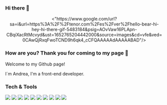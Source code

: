 ### Hi there 👋
<p align="center"><"https://www.google.com/url?sa=i&url=https%3A%2F%2Ftenor.com%2Fes%2Fver%2Fhello-bear-hi-hey-hi-there-gif-5483184&psig=AOvVaw16PLApn-CBqiXacRtMcvyd&ust=1652765204442000&source=images&cd=vfe&ved=0CAwQjRxqFwoTCND9h6qk4_cCFQAAAAAdAAAAABAD"/></p>

### How are you? Thank you for coming to my page 🌻
Welcome to my Github page!

I´m Andrea, I'm a front-end developer.
<!--
**Andyysv/Andyysv** is a ✨ _special_ ✨ repository because its `README.md` (this file) appears on your GitHub profile.

Here are some ideas to get you started:

- 🔭 I’m currently working on Lab Notes
- 🌱 I’m currently learning ...
- 👯 I’m looking to collaborate on ...
- 🤔 I’m looking for help with ...
- 💬 Ask me about ...
- 📫 How to reach me: ...
- 😄 Pronouns: ...
- ⚡ Fun fact: ...
-->
### Tech & Tools 
<img src = "https://img.shields.io/badge/-HTML5-E34F26?style=flat&logo=html5&logoColor=white"> <img src = "https://img.shields.io/badge/-CSS3-1572B6?style=flat&logo=css3&logoColor=white">
<img src="https://img.shields.io/badge/-JavaScript-eed718?style=flat&logo=javascript&logoColor=ffffff">
<img src="https://img.shields.io/badge/-Firebase-FFA611?style=flat&logo=firebase&logoColor=FFFFFF">
<img src="http://img.shields.io/badge/-Github-000000?style=flat&logo=github&logoColor=FFFFFF">
<img src="http://img.shields.io/badge/-VS%20Code-007ACC?style=flat&logo=visual%20studio%20code&logoColor=white">
<img src="https://img.shields.io/badge/-NPM-red?style=flat&logo=Npm&logoColor=white">
<img src="https://img.shields.io/badge/-ESlint-purple?style=flat&logo=Eslint&logoColor=white">
<img src="https://img.shields.io/badge/-Figma-000000?style=flat&logo=Figma&logoColor=white">
<img src="https://img.shields.io/badge/-Trello-007ACC?style=flat&logo=Trello&logoColor=white">
